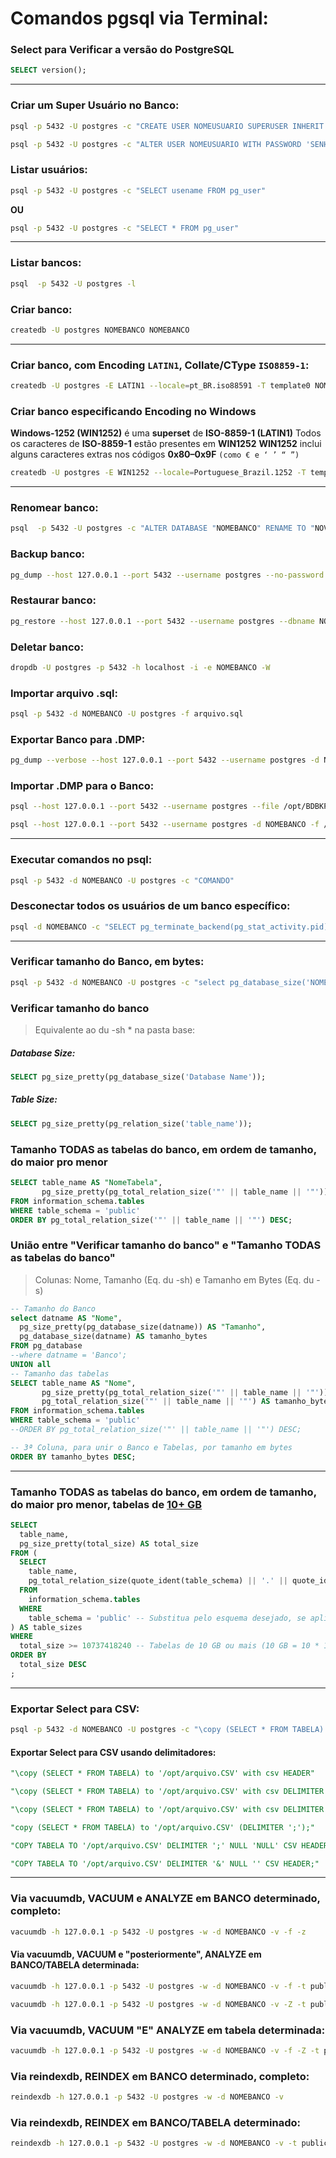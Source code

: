 #	Comandos pgsql via Terminal:

### Select para Verificar a versão do PostgreSQL

```sql
SELECT version();
```
___

### Criar um Super Usuário no Banco:

```bash
psql -p 5432 -U postgres -c "CREATE USER NOMEUSUARIO SUPERUSER INHERIT CREATEDB CREATEROLE" -d template1
```
```bash
psql -p 5432 -U postgres -c "ALTER USER NOMEUSUARIO WITH PASSWORD 'SENHA'" -d template1
```

### Listar usuários:

```bash
psql -p 5432 -U postgres -c "SELECT usename FROM pg_user"
```

**OU**

```bash
psql -p 5432 -U postgres -c "SELECT * FROM pg_user"
```
___

### Listar bancos:

```bash
psql  -p 5432 -U postgres -l
```

### Criar banco:

```bash
createdb -U postgres NOMEBANCO NOMEBANCO
```
___

### Criar banco, com Encoding `LATIN1`, Collate/CType `ISO8859-1`:  

```bash
createdb -U postgres -E LATIN1 --locale=pt_BR.iso88591 -T template0 NOMEBANCO
```

### Criar banco especificando Encoding no Windows

**Windows-1252 (WIN1252)** é uma **superset** de **ISO-8859-1 (LATIN1)**
Todos os caracteres de **ISO-8859-1** estão presentes em **WIN1252**
**WIN1252** inclui alguns caracteres extras nos códigos **0x80–0x9F** `(como € e ‘ ’ “ ”)`

```bash
createdb -U postgres -E WIN1252 --locale=Portuguese_Brazil.1252 -T template0 NOMEBANCO
```

___

### Renomear banco:

```bash
psql  -p 5432 -U postgres -c "ALTER DATABASE "NOMEBANCO" RENAME TO "NOVONOMEBANCO""
```

### Backup banco:

```bash
pg_dump --host 127.0.0.1 --port 5432 --username postgres --no-password  --format custom --blobs --verbose --file ~/NOMEBANCO.backup NOMEBANCO
```

### Restaurar banco:

```bash
pg_restore --host 127.0.0.1 --port 5432 --username postgres --dbname NOMEBANCO --no-password  --verbose ~/NOMEBANCO.backup
```

### Deletar banco:

```bash
dropdb -U postgres -p 5432 -h localhost -i -e NOMEBANCO -W
```

### Importar arquivo .sql:

```bash
psql -p 5432 -d NOMEBANCO -U postgres -f arquivo.sql
```

### Exportar Banco para .DMP:

```bash
pg_dump --verbose --host 127.0.0.1 --port 5432 --username postgres -d NOMEBANCO > /opt/BDBKP/NOMEBANCO.dmp
```

### Importar .DMP para o Banco:

```bash
psql --host 127.0.0.1 --port 5432 --username postgres --file /opt/BDBKP/NOMEBANCO.dmp NOMEBANCO
```
```bash
psql --host 127.0.0.1 --port 5432 --username postgres -d NOMEBANCO -f /opt/custom/function.sql
```
___
### Executar comandos no psql:

```bash
psql -p 5432 -d NOMEBANCO -U postgres -c "COMANDO"
```
### Desconectar todos os usuários de um banco específico:
```bash
psql -d NOMEBANCO -c "SELECT pg_terminate_backend(pg_stat_activity.pid) FROM pg_stat_activity WHERE pg_stat_activity.datname = 'NOMEBANCO' AND pid <> pg_backend_pid();"
```
___
### Verificar tamanho do Banco, em bytes:

```bash
psql -p 5432 -d NOMEBANCO -U postgres -c "select pg_database_size('NOMEBANCO');"
```

### Verificar tamanho do banco
> Equivalente ao du -sh * na pasta base:  

##### Database Size: 

```sql
SELECT pg_size_pretty(pg_database_size('Database Name'));
```

##### Table Size:

```sql
SELECT pg_size_pretty(pg_relation_size('table_name'));
```

### Tamanho TODAS as tabelas do banco, em ordem de tamanho, do maior pro menor

```sql
SELECT table_name AS "NomeTabela",
       pg_size_pretty(pg_total_relation_size('"' || table_name || '"')) AS "Tamanho"
FROM information_schema.tables
WHERE table_schema = 'public'
ORDER BY pg_total_relation_size('"' || table_name || '"') DESC;
```
### União entre "Verificar tamanho do banco" e "Tamanho TODAS as tabelas do banco"
>Colunas: Nome, Tamanho (Eq. du -sh) e Tamanho em Bytes (Eq. du -s)

```sql
-- Tamanho do Banco
select datname AS "Nome", 
  pg_size_pretty(pg_database_size(datname)) AS "Tamanho",
  pg_database_size(datname) AS tamanho_bytes
FROM pg_database
--where datname = 'Banco';
UNION all
-- Tamanho das tabelas 
SELECT table_name AS "Nome",
       pg_size_pretty(pg_total_relation_size('"' || table_name || '"')) AS "Tamanho",
       pg_total_relation_size('"' || table_name || '"') AS tamanho_bytes
FROM information_schema.tables
WHERE table_schema = 'public'
--ORDER BY pg_total_relation_size('"' || table_name || '"') DESC;

-- 3ª Coluna, para unir o Banco e Tabelas, por tamanho em bytes
ORDER BY tamanho_bytes DESC;
```
___

### Tamanho TODAS as tabelas do banco, em ordem de tamanho, do maior pro menor, tabelas de [10+ GB](https://github.com/elppans/doc-linux/blob/main/1024_em_computacao.md)

```sql
SELECT
  table_name,
  pg_size_pretty(total_size) AS total_size
FROM (
  SELECT
    table_name,
    pg_total_relation_size(quote_ident(table_schema) || '.' || quote_ident(table_name)) AS total_size
  FROM
    information_schema.tables
  WHERE
    table_schema = 'public' -- Substitua pelo esquema desejado, se aplicável
) AS table_sizes
WHERE
  total_size >= 10737418240 -- Tabelas de 10 GB ou mais (10 GB = 10 * 1024 * 1024 * 1024 bytes (10×2^30))
ORDER BY 
  total_size DESC
;
```
___
### Exportar Select para CSV:

```bash
psql -p 5432 -d NOMEBANCO -U postgres -c "\copy (SELECT * FROM TABELA) to '/opt/arquivo.CSV' with csv"
```

#### Exportar Select para CSV usando delimitadores:

```sql
"\copy (SELECT * FROM TABELA) to '/opt/arquivo.CSV' with csv HEADER"
```
```sql
"\copy (SELECT * FROM TABELA) to '/opt/arquivo.CSV' with csv DELIMITER ',' HEADER"
```
```sql
"\copy (SELECT * FROM TABELA) to '/opt/arquivo.CSV' with csv DELIMITER ';' HEADER"
```
```sql
"copy (SELECT * FROM TABELA) to '/opt/arquivo.CSV' (DELIMITER ';');"
```
```sql
"COPY TABELA TO '/opt/arquivo.CSV' DELIMITER ';' NULL 'NULL' CSV HEADER;"
```
```sql
"COPY TABELA TO '/opt/arquivo.CSV' DELIMITER '&' NULL '' CSV HEADER;"
```
___
### Via vacuumdb, VACUUM e ANALYZE em BANCO determinado, completo:

```bash
vacuumdb -h 127.0.0.1 -p 5432 -U postgres -w -d NOMEBANCO -v -f -z
```

#### Via vacuumdb, VACUUM e "posteriormente", ANALYZE em BANCO/TABELA determinada:

```bash
vacuumdb -h 127.0.0.1 -p 5432 -U postgres -w -d NOMEBANCO -v -f -t public.TABELA
```
```bash
vacuumdb -h 127.0.0.1 -p 5432 -U postgres -w -d NOMEBANCO -v -Z -t public.TABELA
```
### Via vacuumdb, VACUUM "E" ANALYZE em tabela determinada:

```bash
vacuumdb -h 127.0.0.1 -p 5432 -U postgres -w -d NOMEBANCO -v -f -Z -t public.TABELA
```

### Via reindexdb, REINDEX em BANCO determinado, completo:

```bash
reindexdb -h 127.0.0.1 -p 5432 -U postgres -w -d NOMEBANCO -v
```
### Via reindexdb, REINDEX em BANCO/TABELA determinado:

```BASH
reindexdb -h 127.0.0.1 -p 5432 -U postgres -w -d NOMEBANCO -v -t public.TABELA
```
